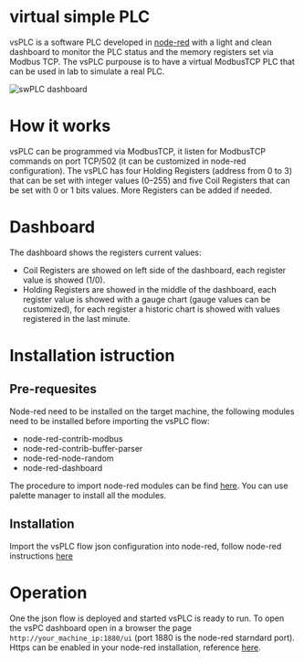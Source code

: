 # virtual simple PLC
vsPLC is a software PLC developed in [node-red](https://nodered.org/) with a light and clean dashboard to monitor the PLC status and the memory registers set via Modbus TCP.
The vsPLC purpouse is to have a virtual ModbusTCP PLC that can be used in lab to simulate a real PLC.

![swPLC dashboard](https://github.com/br1pro/swPLC/blob/main/Pictures/swPLC_dashboard.png)

# How it works
vsPLC can be programmed via ModbusTCP, it listen for ModbusTCP commands on port TCP/502 (it can be customized in node-red configuration). 
The vsPLC has four Holding Registers (address from 0 to 3) that can be set with integer values (0–255) and five Coil Registers that can be set with 0 or 1 bits values.
More Registers can be added if needed.

# Dashboard
The dashboard shows the registers current values:
- Coil Registers are showed on left side of the dashboard, each register value is showed (1/0).
- Holding Registers are showed in the middle of the dashboard, each register value is showed with a gauge chart (gauge values can be customized), for each register a historic chart is showed with values registered in the last minute.

# Installation istruction
## Pre-requesites
Node-red need to be installed on the target machine, the following modules need to be installed before importing the vsPLC flow:
- node-red-contrib-modbus
- node-red-contrib-buffer-parser
- node-red-node-random
- node-red-dashboard
  
The procedure to import node-red modules can be find [here](https://nodered.org/docs/user-guide/editor/palette/manager). You can use palette manager to install all the modules. 
## Installation
Import the vsPLC flow json configuration into node-red, follow node-red instructions [here](https://nodered.org/docs/user-guide/editor/workspace/import-export)

# Operation
One the json flow is deployed and started vsPLC is ready to run.
To open the vsPC dashboard open in a browser the page `http://your_machine_ip:1880/ui` (port 1880 is the node-red starndard port). 
Https can be enabled in your node-red installation, reference [here](https://nodered.org/docs/user-guide/runtime/securing-node-red).


